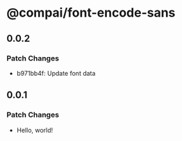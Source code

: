# @compai/font-encode-sans

## 0.0.2

### Patch Changes

- b971bb4f: Update font data

## 0.0.1

### Patch Changes

- Hello, world!
